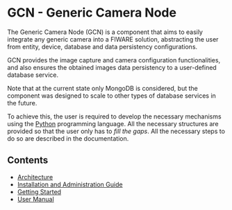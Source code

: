 # GCN - Generic Camera Node

The Generic Camera Node (GCN) is a component that aims to easily integrate any generic camera into a FIWARE solution, abstracting the user from entity, device, database and data persistency configurations.

GCN provides the image capture and camera configuration functionalities, and also ensures the obtained images data persistency to a user-defined database service.

Note that at the current state only MongoDB is considered, but the component was designed to scale to other types of database services in the future.

To achieve this, the user is required to develop the necessary mechanisms using the [Python](https://www.python.org/) programming language. All the necessary structures are provided so that the user only has to *fill the gaps*. All the necessary steps to do so are described in the documentation.

## Contents

- [Architecture](architecture.md)
- [Installation and Administration Guide](installationguide.md)
- [Getting Started](getting-started.md)
- [User Manual](usermanual.md)
